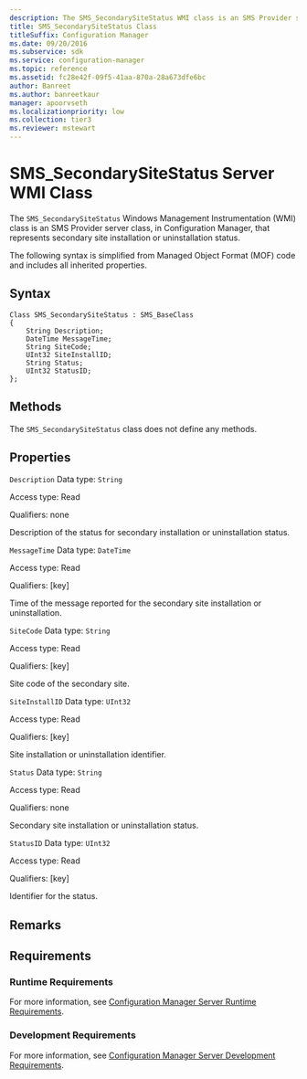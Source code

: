 ```yaml
---
description: The SMS_SecondarySiteStatus WMI class is an SMS Provider server class, in Configuration Manager, that represents secondary site installation or uninstallation status.
title: SMS_SecondarySiteStatus Class
titleSuffix: Configuration Manager
ms.date: 09/20/2016
ms.subservice: sdk
ms.service: configuration-manager
ms.topic: reference
ms.assetid: fc28e42f-09f5-41aa-870a-28a673dfe6bc
author: Banreet
ms.author: banreetkaur
manager: apoorvseth
ms.localizationpriority: low
ms.collection: tier3
ms.reviewer: mstewart
---
```

# SMS_SecondarySiteStatus Server WMI Class
The `SMS_SecondarySiteStatus` Windows Management Instrumentation (WMI) class is an SMS Provider server class, in Configuration Manager, that represents secondary site installation or uninstallation status.

 The following syntax is simplified from Managed Object Format (MOF) code and includes all inherited properties.

## Syntax

```
Class SMS_SecondarySiteStatus : SMS_BaseClass
{
    String Description;
    DateTime MessageTime;
    String SiteCode;
    UInt32 SiteInstallID;
    String Status;
    UInt32 StatusID;
};
```

## Methods
 The `SMS_SecondarySiteStatus` class does not define any methods.

## Properties
 `Description`
 Data type: `String`

 Access type: Read

 Qualifiers: none

 Description of the status for secondary installation or uninstallation status.

 `MessageTime`
 Data type: `DateTime`

 Access type: Read

 Qualifiers: [key]

 Time of the message reported for the secondary site installation or uninstallation.

 `SiteCode`
 Data type: `String`

 Access type: Read

 Qualifiers: [key]

 Site code of the secondary site.

 `SiteInstallID`
 Data type: `UInt32`

 Access type: Read

 Qualifiers: [key]

 Site installation or uninstallation identifier.

 `Status`
 Data type: `String`

 Access type: Read

 Qualifiers: none

 Secondary site installation or uninstallation status.

 `StatusID`
 Data type: `UInt32`

 Access type: Read

 Qualifiers: [key]

 Identifier for the status.

## Remarks

## Requirements

### Runtime Requirements
 For more information, see [Configuration Manager Server Runtime Requirements](../../../../../develop/core/reqs/server-runtime-requirements.md).

### Development Requirements
 For more information, see [Configuration Manager Server Development Requirements](../../../../../develop/core/reqs/server-development-requirements.md).
